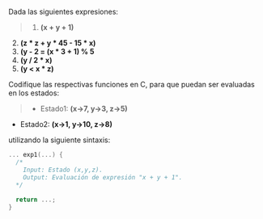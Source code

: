 Dada las siguientes expresiones:

>1. **(x + y + 1)**
2. **(z * z + y * 45 - 15 * x)**
3. **(y - 2 = (x * 3 + 1) % 5**
4. **(y / 2 * x)**
5. **(y < x * z)**

Codifique las respectivas funciones en C, para que puedan ser evaluadas en los estados:

>* Estado1: **(x->7, y->3, z->5)** 
* Estado2: **(x->1, y->10, z->8)**

utilizando la siguiente sintaxis:

```C
... exp1(...) {
  /*
    Input: Estado (x,y,z).
    Output: Evaluación de expresión "x + y + 1".
  */
  
  return ...;
}
```